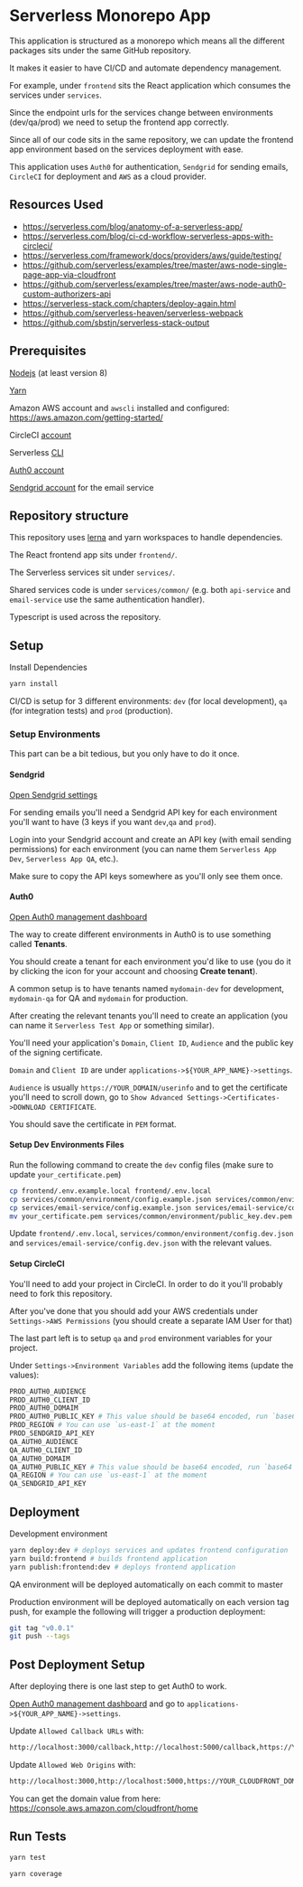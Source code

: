 # Serverless Monorepo App

This application is structured as a monorepo which means all the different packages sits under the same GitHub repository.

It makes it easier to have CI/CD and automate dependency management.

For example, under `frontend` sits the React application which consumes the services under `services`.

Since the endpoint urls for the services change between environments (dev/qa/prod) we need to setup the frontend app correctly.

Since all of our code sits in the same repository, we can update the frontend app environment based on the services deployment with ease.

This application uses `Auth0` for authentication, `Sendgrid` for sending emails, `CircleCI` for deployment and `AWS` as a cloud provider.

## Resources Used

- <https://serverless.com/blog/anatomy-of-a-serverless-app/>
- <https://serverless.com/blog/ci-cd-workflow-serverless-apps-with-circleci/>
- <https://serverless.com/framework/docs/providers/aws/guide/testing/>
- <https://github.com/serverless/examples/tree/master/aws-node-single-page-app-via-cloudfront>
- <https://github.com/serverless/examples/tree/master/aws-node-auth0-custom-authorizers-api>
- <https://serverless-stack.com/chapters/deploy-again.html>
- <https://github.com/serverless-heaven/serverless-webpack>
- <https://github.com/sbstjn/serverless-stack-output>

## Prerequisites

[Nodejs](https://nodejs.org/en/) (at least version 8)

[Yarn](https://yarnpkg.com/lang/en/)

Amazon AWS account and `awscli` installed and configured: <https://aws.amazon.com/getting-started/>

CircleCI [account](https://circleci.com/signup/)

Serverless [CLI](https://serverless.com/framework/docs/getting-started/)

[Auth0 account](https://auth0.com/)

[Sendgrid account](https://sendgrid.com/) for the email service

## Repository structure

This repository uses [lerna](https://lernajs.io/) and yarn workspaces to handle dependencies.

The React frontend app sits under `frontend/`.

The Serverless services sit under `services/`.

Shared services code is under `services/common/` (e.g. both `api-service` and `email-service` use the same authentication handler).

Typescript is used across the repository.

## Setup

Install Dependencies

```bash
yarn install
```

CI/CD is setup for 3 different environments: `dev` (for local development), `qa` (for integration tests) and `prod` (production).

### Setup Environments

This part can be a bit tedious, but you only have to do it once.

#### Sendgrid

[Open Sendgrid settings](https://app.sendgrid.com/settings/api_keys)

For sending emails you'll need a Sendgrid API key for each environment you'll want to have (3 keys if you want `dev`,`qa` and `prod`).

Login into your Sendgrid account and create an API key (with email sending permissions) for each environment (you can name them `Serverless App Dev`, `Serverless App QA`, etc.).

Make sure to copy the API keys somewhere as you'll only see them once.

#### Auth0

[Open Auth0 management dashboard](https://manage.auth0.com)

The way to create different environments in Auth0 is to use something called **Tenants**.

You should create a tenant for each environment you'd like to use (you do it by clicking the icon for your account and choosing **Create tenant**).

A common setup is to have tenants named `mydomain-dev` for development, `mydomain-qa` for QA and `mydomain` for production.

After creating the relevant tenants you'll need to create an application (you can name it `Serverless Test App` or something similar).

You'll need your application's `Domain`, `Client ID`, `Audience` and the public key of the signing certificate.

`Domain` and `Client ID` are under `applications->${YOUR_APP_NAME}->settings`.

`Audience` is usually `https://YOUR_DOMAIN/userinfo` and to get the certificate you'll need to scroll down, go to `Show Advanced Settings->Certificates->DOWNLOAD CERTIFICATE`.

You should save the certificate in `PEM` format.

#### Setup Dev Environments Files

Run the following command to create the `dev` config files (make sure to update `your_certificate.pem`)

```bash
cp frontend/.env.example.local frontend/.env.local
cp services/common/environment/config.example.json services/common/environment/config.dev.json
cp services/email-service/config.example.json services/email-service/config.dev.json
mv your_certificate.pem services/common/environment/public_key.dev.pem
```

Update `frontend/.env.local`, `services/common/environment/config.dev.json` and `services/email-service/config.dev.json` with the relevant values.

#### Setup CircleCI

You'll need to add your project in CircleCI. In order to do it you'll probably need to fork this repository.

After you've done that you should add your AWS credentials under `Settings->AWS Permissions` (you should create a separate IAM User for that)

The last part left is to setup `qa` and `prod` environment variables for your project.

Under `Settings->Environment Variables` add the following items (update the values):

```bash
PROD_AUTH0_AUDIENCE
PROD_AUTH0_CLIENT_ID
PROD_AUTH0_DOMAIM
PROD_AUTH0_PUBLIC_KEY # This value should be base64 encoded, run `base64 ${LOCATION_TO_PEM_FILE}` to get the value
PROD_REGION # You can use `us-east-1` at the moment
PROD_SENDGRID_API_KEY
QA_AUTH0_AUDIENCE
QA_AUTH0_CLIENT_ID
QA_AUTH0_DOMAIM
QA_AUTH0_PUBLIC_KEY # This value should be base64 encoded, run `base64 ${LOCATION_TO_PEM_FILE}` to get the value
QA_REGION # You can use `us-east-1` at the moment
QA_SENDGRID_API_KEY
```

## Deployment

Development environment

```bash
yarn deploy:dev # deploys services and updates frontend configuration
yarn build:frontend # builds frontend application
yarn publish:frontend:dev # deploys frontend application
```

QA environment will be deployed automatically on each commit to master

Production environment will be deployed automatically on each version tag push, for example the following will trigger a production deployment:

```bash
git tag "v0.0.1"
git push --tags
```

## Post Deployment Setup

After deploying there is one last step to get Auth0 to work.

[Open Auth0 management dashboard](https://manage.auth0.com) and go to `applications->${YOUR_APP_NAME}->settings`.

Update `Allowed Callback URLs` with:

```bash
http://localhost:3000/callback,http://localhost:5000/callback,https://YOUR_CLOUDFRONT_DOMAIN/callback
```

Update `Allowed Web Origins` with:

```bash
http://localhost:3000,http://localhost:5000,https://YOUR_CLOUDFRONT_DOMAIN
```

You can get the domain value from here: <https://console.aws.amazon.com/cloudfront/home>

## Run Tests

```bash
yarn test
```

```bash
yarn coverage
```
